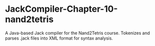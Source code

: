 # JackCompiler-Chapter-10-nand2tetris
A Java-based Jack compiler for the Nand2Tetris course. Tokenizes and parses .jack files into XML format for syntax analysis.
